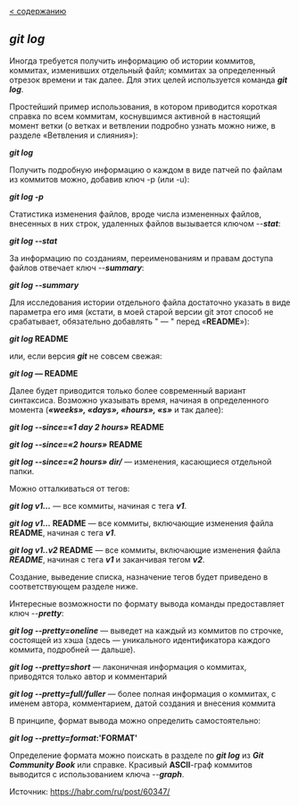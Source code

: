 [< содержанию](./readme.md)

## ___git log___

Иногда требуется получить информацию об истории коммитов, коммитах, изменивших
отдельный файл; коммитах за определенный отрезок времени и так далее. Для этих
целей используется команда ***git log***.

Простейший пример использования, в котором приводится короткая справка по всем
коммитам, коснувшимся активной в настоящий момент ветки (о ветках и ветвлении
подробно узнать можно ниже, в разделе «Ветвления и слияния»):

***git log***

Получить подробную информацию о каждом в виде патчей по файлам из коммитов
можно, добавив ключ -p (или -u):

***git log -p***

Статистика изменения файлов, вроде числа измененных файлов, внесенных в них
строк, удаленных файлов вызывается ключом --***stat***:


***git log --stat***

За информацию по созданиям, переименованиям и правам доступа файлов отвечает ключ
--***summary***:

***git log --summary***

Для исследования истории отдельного файла достаточно указать в виде параметра
его имя (кстати, в моей старой версии git этот способ не срабатывает,
обязательно добавлять " — " перед «**README**»):

***git log* README**

или, если версия ***git*** не совсем свежая:

***git log* — README**

Далее будет приводится только более современный вариант синтаксиса. Возможно
указывать время, начиная в определенного момента (***«weeks», «days», «hours», «s»*** и так далее):

***git log --since=«1 day 2 hours»* README**

***git log --since=«2 hours»* README**

***git log --since=«2 hours» dir/*** — изменения, касающиеся отдельной папки.


Можно отталкиваться от тегов:

***git log v1…*** — все коммиты, начиная с тега ***v1***.

***git log v1…* README** — все коммиты, включающие изменения файла **README**, начиная с тега ***v1***.

***git log v1..v2* README** — все коммиты, включающие изменения файла ***README***, начиная с тега ***v1*** и заканчивая тегом ***v2***.

Создание, выведение списка, назначение тегов будет приведено в соответствующем
разделе ниже.

Интересные возможности по формату вывода команды предоставляет ключ --***pretty***:


***git log --pretty=oneline*** — выведет на каждый из коммитов по строчке, состоящей из хэша (здесь — уникального идентификатора каждого коммита, подробней — дальше).

***git log --pretty=short*** — лаконичная информация о коммитах, приводятся только
автор и комментарий

***git log --pretty=full/fuller*** — более полная информация о коммитах, с именем
автора, комментарием, датой создания и внесения коммита

В принципе, формат вывода можно определить самостоятельно:

***git log --pretty=format*:'FORMAT'**

Определение формата можно поискать в разделе по ***git log*** из ***Git Community Book*** или справке. Красивый **ASCII**-граф коммитов выводится с использованием ключа --***graph***.


Источник: https://habr.com/ru/post/60347/